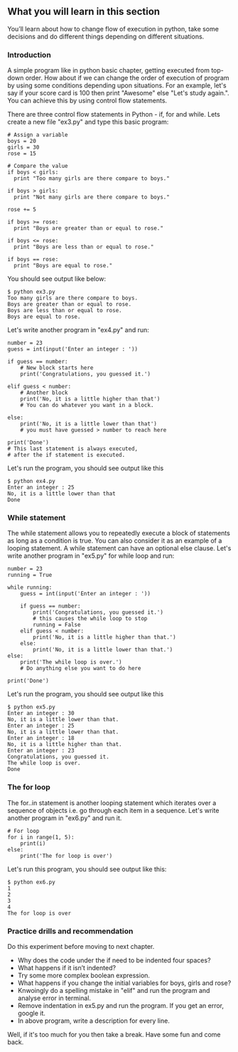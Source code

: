 ## What you will learn in this section
You’ll learn about how to change flow of execution in python, take some decisions and do different things depending on different situations.

### Introduction
A simple program like in python basic chapter, getting executed from top-down order. How about if we can change the order of execution of program by using some conditions depending upon situations. For an example, let's say if your score card is 100 then print "Awesome" else "Let's study again.". You can achieve this by using control flow statements.

There are three control flow statements in Python - if, for and while. Lets create a new file "ex3.py" and type this basic program:
```
# Assign a variable
boys = 20
girls = 30
rose = 15

# Compare the value
if boys < girls:
  print "Too many girls are there compare to boys."

if boys > girls:
  print "Not many girls are there compare to boys."

rose += 5

if boys >= rose:
  print "Boys are greater than or equal to rose."

if boys <= rose:
  print "Boys are less than or equal to rose."

if boys == rose:
  print "Boys are equal to rose."
```
You should see output like below:
```
$ python ex3.py
Too many girls are there compare to boys.
Boys are greater than or equal to rose.
Boys are less than or equal to rose.
Boys are equal to rose.
```
Let's write another program in "ex4.py" and run:
```
number = 23
guess = int(input('Enter an integer : '))

if guess == number:
    # New block starts here
    print('Congratulations, you guessed it.')

elif guess < number:
    # Another block
    print('No, it is a little higher than that')
    # You can do whatever you want in a block.

else:
    print('No, it is a little lower than that')
    # you must have guessed > number to reach here

print('Done')
# This last statement is always executed,
# after the if statement is executed.
```
Let's run the program, you should see output like this
```
$ python ex4.py
Enter an integer : 25
No, it is a little lower than that
Done
```
### While statement
The while statement allows you to repeatedly execute a block of statements as long as a condition is true. You can also consider it as an example of a looping statement. A while statement can have an optional else clause.
Let's write another program in "ex5.py" for while loop and run:
```
number = 23
running = True

while running:
    guess = int(input('Enter an integer : '))

    if guess == number:
        print('Congratulations, you guessed it.')
        # this causes the while loop to stop
        running = False
    elif guess < number:
        print('No, it is a little higher than that.')
    else:
        print('No, it is a little lower than that.')
else:
    print('The while loop is over.')
    # Do anything else you want to do here

print('Done')
```
Let's run the program, you should see output like this
```
$ python ex5.py
Enter an integer : 30
No, it is a little lower than that.
Enter an integer : 25
No, it is a little lower than that.
Enter an integer : 18
No, it is a little higher than that.
Enter an integer : 23
Congratulations, you guessed it.
The while loop is over.
Done
```
### The for loop
The for..in statement is another looping statement which iterates over a sequence of objects i.e. go through each item in a sequence. Let's write another program in "ex6.py" and run it.
```
# For loop
for i in range(1, 5):
    print(i)
else:
    print('The for loop is over')
```
Let's run this program, you should see output like this:
```
$ python ex6.py
1
2
3
4
The for loop is over
```

### Practice drills and recommendation
Do this experiment before moving to next chapter.
- Why does the code under the if need to be indented four spaces?
- What happens if it isn’t indented?
- Try some more complex boolean expression.
- What happens if you change the initial variables for boys, girls and rose?
- Knwoingly do a spelling mistake in "elif" and run the program and analyse error in terminal.
- Remove indentation in ex5.py and run the program. If you get an error, google it.
- In above program, write a description for every line.

Well, if it's too much for you then take a break. Have some fun and come back.
